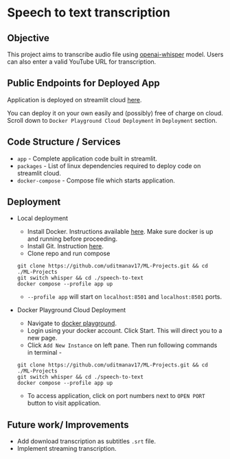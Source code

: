 # Speech to text transcription


## Objective
This project aims to transcribe audio file using [openai-whisper](https://github.com/openai/whisper) model. Users can also enter a valid YouTube URL for transcription.


## Public Endpoints for Deployed App

Application is deployed on streamlit cloud [here](https://transcribe-whisper.streamlit.app/).

You can deploy it on your own easily and (possibly) free of charge on cloud. Scroll down to `Docker Playground Cloud Deployment` in `Deployment` section.


## Code Structure / Services
- `app` - Complete application code built in streamlit.
- `packages` - List of linux dependencies required to deploy code on streamlit cloud.
- `docker-compose` - Compose file which starts application.


## Deployment
- Local deployment
    - Install Docker. Instructions available [here](https://docs.docker.com/engine/install/). Make sure docker is up and running before proceeding.
    - Install Git. Instruction [here](https://git-scm.com/book/en/v2/Getting-Started-Installing-Git).
    - Clone repo and run compose
    ```
    git clone https://github.com/uditmanav17/ML-Projects.git && cd ./ML-Projects
    git switch whisper && cd ./speech-to-text
    docker compose --profile app up
    ```
    - `--profile app` will start on `localhost:8501` and `localhost:8501` ports.

- Docker Playground Cloud Deployment
    - Navigate to [docker playground](https://labs.play-with-docker.com/).
    - Login using your docker account. Click Start. This will direct you to a new page.
    - Click `Add New Instance` on left pane. Then run following commands in terminal -
    ```
    git clone https://github.com/uditmanav17/ML-Projects.git && cd ./ML-Projects
    git switch whisper && cd ./speech-to-text
    docker compose --profile app up
    ```
    - To access application, click on port numbers next to `OPEN PORT` button to visit application.


## Future work/ Improvements
- Add download transcription as subtitles `.srt` file.
- Implement streaming transcription.